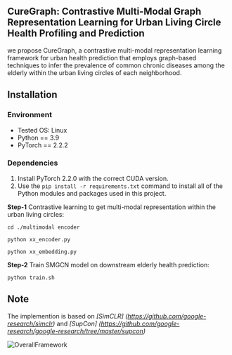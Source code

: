 ## CureGraph: Contrastive Multi-Modal Graph Representation Learning for Urban Living Circle Health Profiling and Prediction 


we propose CureGraph, a contrastive multi-modal representation learning framework for urban health prediction that employs graph-based techniques to infer the prevalence of common chronic
diseases among the elderly within the urban living circles of each neighborhood.


## Installation

### Environment
- Tested OS: Linux
- Python == 3.9
- PyTorch == 2.2.2


### Dependencies
1. Install PyTorch 2.2.0 with the correct CUDA version.
2. Use the ``pip install -r requirements.txt`` command to install all of the Python modules and packages used in this project.



**Step-1** Contrastive learning to get multi-modal representation within the urban living circles:
```
cd ./multimodal encoder 

python xx_encoder.py

python xx_embedding.py

```


**Step-2** Train SMGCN model on downstream elderly health prediction:


```
python train.sh
```


## Note

The implemention is based on *[SimCLR] (https://github.com/google-research/simclr)* and *[SupCon] (https://github.com/google-research/google-research/tree/master/supcon)*





![OverallFramework](./CureGraph_framework.png "Overall framework")


